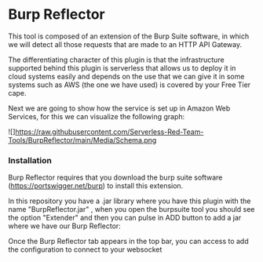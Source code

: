 # Burp Reflector

This tool is composed of an extension of the Burp Suite software, in which we will detect all those requests that are made to an HTTP API Gateway.

The differentiating character of this plugin is that the infrastructure supported behind this plugin is serverless that allows us to deploy it in cloud systems easily and depends on the use that we can give it in some systems such as AWS (the one we have used) is covered by your Free Tier cape.

Next we are going to show how the service is set up in Amazon Web Services, for this we can visualize the following graph:


![]https://raw.githubusercontent.com/Serverless-Red-Team-Tools/BurpReflector/main/Media/Schema.png



### Installation

Burp Reflector requires that you download the burp suite software (https://portswigger.net/burp) to install this extension.

In this repository you have a .jar library where you have this plugin with the name "BurpReflector.jar" , when you open the burpsuite tool you should see the option "Extender" and then you can pulse in ADD button to add a jar where we have our Burp Reflector:


Once the Burp Reflector tab appears in the top bar, you can access to add the configuration to connect to your websocket
